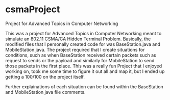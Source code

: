 # csmaProject
Project for Advanced Topics in Computer Networking

This was a project for Advanced Topics in Computer Networking meant to simulate an 802.11 CSMA/CA Hidden Terminal Problem.
Basically, the modified files that I personally created code for was BaseStation.java and MobileStation.java. The project required that I create situations for conditions, such as when BaseStation received certain packets such as request to sends or the payload and similarly for MobileStation to send those packets in the first place.
This was a really fun Project that I enjoyed working on, took me some time to figure it out all and map it, but I ended up getting a 100/100 on the project itself.

Further explainations of each situation can be found within the BaseStation and MobileStation java file comments.
